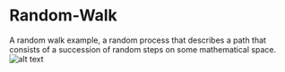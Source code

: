 # Random-Walk
A random walk example, a random process that describes a path that consists of a succession of random steps on some mathematical space.
![alt text](https://github.com/s1MpLyS1m0N/Random-Walk/blob/main/random_walk.jpg?raw=true)
